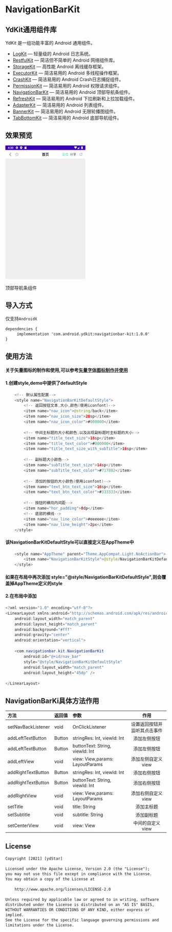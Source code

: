 # NavigationBarKit

## YdKit通用组件库
YdKit 是一组功能丰富的 Android 通用组件。

* [LogKit](https://github.com/ydstar/LogKit) — 轻量级的 Android 日志系统。
* [RestfulKit](https://github.com/ydstar/RestfulKit) — 简洁但不简单的 Android 网络组件库。
* [StorageKit](https://github.com/ydstar/StorageKit) — 高性能 Android 离线缓存框架。
* [ExecutorKit](https://github.com/ydstar/ExecutorKit) — 简洁易用的 Android 多线程操作框架。
* [CrashKit](https://github.com/ydstar/CrashKit) — 简洁易用的 Android Crash日志捕捉组件。
* [PermissionKit](https://github.com/ydstar/PermissionKit) — 简洁易用的 Android 权限请求组件。
* [NavigationBarKit](https://github.com/ydstar/NavigationBarKit) — 简洁易用的 Android 顶部导航条组件。
* [RefreshKit](https://github.com/ydstar/RefreshKit) — 简洁易用的 Android 下拉刷新和上拉加载组件。
* [AdapterKit](https://github.com/ydstar/AdapterKit) — 简洁易用的 Android 列表组件。
* [BannerKit](https://github.com/ydstar/BannerKit) — 简洁易用的 Android 无限轮播图组件。
* [TabBottomKit](https://github.com/ydstar/TabBottomKit) — 简洁易用的 Android 底部导航组件。
## 效果预览

<img src="https://github.com/ydstar/NavigationBarKit/blob/main/preview/show.jpeg" width="250px">

顶部导航条组件

## 导入方式

仅支持`AndroidX`
```
dependencies {
     implementation 'com.android.ydkit:navigationbar-kit:1.0.0'
}
```

## 使用方法
#### 关于矢量图标的制作和使用,可以参考[矢量字体图标制作并使用](https://www.jianshu.com/p/432d3b23384c)
#### 1.创建style,demo中提供了defaultStyle
```java
    <!-- 默认属性配置-->
    <style name="NavigationBarKitDefaultStyle">
        <!-- 返回按钮文本,大小,颜色(使用iconfont)-->
        <item name="nav_icon">@string/back</item>
        <item name="nav_icon_size">20sp</item>
        <item name="nav_icon_color">#000000</item>

        <!-- 中间主标题的大小和颜色,以及出现副标题时主标题的大小-->
        <item name="title_text_size">18sp</item>
        <item name="title_text_color">#000000</item>
        <item name="title_text_size_with_subTitle">16sp</item>

        <!-- 副标题大小颜色-->
        <item name="subTitle_text_size">14sp</item>
        <item name="subTitle_text_color">#717882</item>

        <!-- 添加的按钮的大小颜色(使用iconfont)-->
        <item name="text_btn_text_size">16sp</item>
        <item name="text_btn_text_color">#333333</item>

        <!-- 按钮的横向内间距-->
        <item name="hor_padding">8dp</item>
        <!-- 底部的横线-->
        <item name="nav_line_color">#eeeeee</item>
        <item name="nav_line_height">2px</item>
    </style>
```

#### 该NavigationBarKitDefaultStyle可以直接定义在AppTheme中
```java
    <style name="AppTheme" parent="Theme.AppCompat.Light.NoActionBar">
        <item name="NavigationBarKitStyle">@style/NavigationBarKitDefaultStyle</item>
    </style>
```

#### 如果在布局中再次添加 style="@style/NavigationBarKitDefaultStyle",则会覆盖掉AppTheme定义的style
#### 2.在布局中添加
```java
<?xml version="1.0" encoding="utf-8"?>
<LinearLayout xmlns:android="http://schemas.android.com/apk/res/android"
    android:layout_width="match_parent"
    android:layout_height="match_parent"
    android:background="#fff"
    android:gravity="center"
    android:orientation="vertical">

    <com.navigationbar.kit.NavigationBarKit
        android:id="@+id/nav_bar"
        style="@style/NavigationBarKitDefaultStyle"
        android:layout_width="match_parent"
        android:layout_height="45dp" />

</LinearLayout>

```


## NavigationBarKi具体方法作用
| 方法      |返回值  | 参数  |  作用  |
| :-------- | :--------| :--------| :--: |
| setNavBackListener| void  |OnClickListener  |  设置返回按钮并监听其点击事件 |
| addLeftTextButton|  Button  |stringRes: Int, viewId: Int |  添加左侧按钮 |
| addLeftTextButton|  Button  |buttonText: String, viewId: Int |  添加左侧按钮 |
| addLeftView|  void  |view: View,params: LayoutParams |  添加左侧自定义view |
| addRightTextButton|  Button  |stringRes: Int, viewId: Int |  添加右侧按钮 |
| addRightTextButton|  Button  |buttonText: String, viewId: Int |  添加右侧按钮 |
| addRightView|  void  |view: View,params: LayoutParams |  添加右侧自定义view |
| setTitle|  void  |title: String |  添加主标题 |
| setSubtitle|  void  |subtitle: String |  添加副标题 |
| setCenterView|  void  |view: View |  中间的自定义view |


## License
```text
Copyright [2021] [ydStar]

Licensed under the Apache License, Version 2.0 (the "License");
you may not use this file except in compliance with the License.
You may obtain a copy of the License at

    http://www.apache.org/licenses/LICENSE-2.0

Unless required by applicable law or agreed to in writing, software
distributed under the License is distributed on an "AS IS" BASIS,
WITHOUT WARRANTIES OR CONDITIONS OF ANY KIND, either express or implied.
See the License for the specific language governing permissions and
limitations under the License.
```
